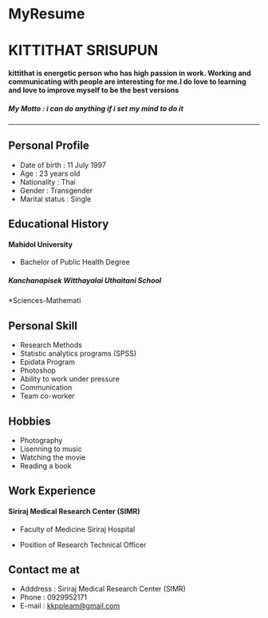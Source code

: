 # MyResume
# **KITTITHAT SRISUPUN**
#### kittithat is energetic person who has high passion in work. Working and communicating with people are interesting for me.I do love to learning and love to improve myself to be the best versions

##### **_My Motto : i can do anything if i set my mind to do it_**

***
## **Personal Profile**
* Date of birth : 11 July 1997
* Age : 23 years old
* Nationality  : Thai
* Gender : Transgender
* Marital status : Single

## **Educational History**
#### Mahidol University
* Bachelor of Public Health Degree 

##### Kanchanapisek Witthayalai Uthaitani School
*Sciences-Mathemati 

## **Personal Skill**
* Research Methods
* Statistic analytics programs (SPSS)
* Epidata Program
* Photoshop
* Ability to work under pressure
* Communication
* Team co-worker

## **Hobbies**
* Photography
* Lisenning to music
* Watching the movie
* Reading a book

## **Work Experience**
#### Siriraj Medical Research Center (SIMR)
- Faculty of Medicine Siriraj Hospital 
* Position of Research Technical Officer

## **Contact me at**
* Adddress : Siriraj Medical Research Center (SIMR)
* Phone : 0929952171
* E-mail : kkppleam@gmail.com
